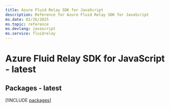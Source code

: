 ```yaml
---
title: Azure Fluid Relay SDK for JavaScript
description: Reference for Azure Fluid Relay SDK for JavaScript
ms.date: 02/26/2025
ms.topic: reference
ms.devlang: javascript
ms.service: fluidrelay
---
```

# Azure Fluid Relay SDK for JavaScript - latest
## Packages - latest
[!INCLUDE [packages](fluid-relay-index.md)]